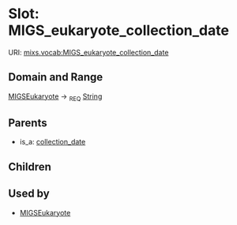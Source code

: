 
# Slot: MIGS_eukaryote_collection_date




URI: [mixs.vocab:MIGS_eukaryote_collection_date](https://w3id.org/mixs/vocab/MIGS_eukaryote_collection_date)


## Domain and Range

[MIGSEukaryote](MIGSEukaryote.md) ->  <sub>REQ</sub> [String](types/String.md)

## Parents

 *  is_a: [collection_date](collection_date.md)

## Children


## Used by

 * [MIGSEukaryote](MIGSEukaryote.md)
